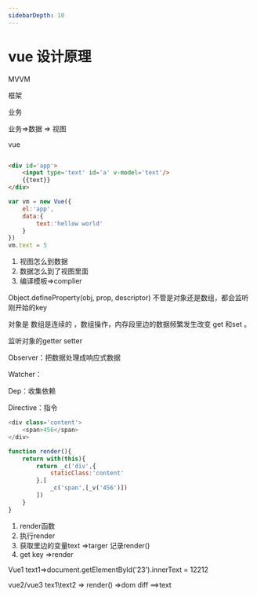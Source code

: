 ```yaml
---
sidebarDepth: 10
---
```


# vue 设计原理

MVVM 

框架 


业务

业务=>数据  => 视图 


vue

```html

<div id='app'>
    <input type='text' id='a' v-model='text'/>
    {{text}}
</div>
```

```js
var vm = new Vue({
    el:'app',
    data:{
        text:'hellow world'
    }
})
vm.text = 5
```

1. 视图怎么到数据
2. 数据怎么到了视图里面
3. 编译模板=>complier

Object.defineProperty(obj, prop, descriptor) 不管是对象还是数组，都会监听刚开始的key 
 
 对象是 
 数组是连续的 ，数组操作，内存段里边的数据频繁发生改变 get 和set 。

监听对象的getter setter


Observer：把数据处理成响应式数据

Watcher：

Dep：收集依赖

Directive：指令 

```js
<div class='content'>
    <span>456</span>
</div>

function render(){
    return with(this){
        return _c('div',{
            staticClass:'content'
        },[
            _c('span',[_v('456')])
        ])
    }
}
```

1. render函数
2. 执行render
3. 获取里边的变量text =>targer 记录render()
4. get key =>render

Vue1 
text1=>document.getElementById('23').innerText = 12212

vue2/vue3 
tex1\text2 => render() =>dom diff ==>text

